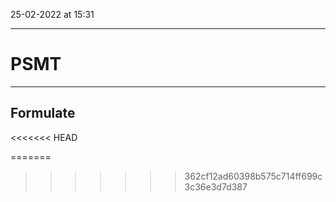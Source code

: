 25-02-2022 at 15:31

---
# PSMT
---


## Formulate 

<<<<<<< HEAD

=======
>>>>>>> 362cf12ad60398b575c714ff699c3c36e3d7d387
